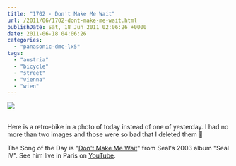 ```yaml
---
title: "1702 - Don't Make Me Wait"
url: /2011/06/1702-dont-make-me-wait.html
publishDate: Sat, 18 Jun 2011 02:06:26 +0000
date: 2011-06-18 04:06:26
categories: 
  - "panasonic-dmc-lx5"
tags: 
  - "austria"
  - "bicycle"
  - "street"
  - "vienna"
  - "wien"
---
```

<div class="container">
<div class="center"><a target="_blank" href="https://d25zfm9zpd7gm5.cloudfront.net/1200x1200/2011/20110617_075708_ps.jpg"><img src="https://d25zfm9zpd7gm5.cloudfront.net/0600x0600/2011/20110617_075708_ps.jpg" /></a></div>
</div>
<br />

 
Here is a retro-bike in a photo of today instead of one of yesterday. I had no more than two images and those were so bad that I deleted them 🙂

 The Song of the Day is "<a target="_blank" href="http://www.lyricsmode.com/lyrics/s/seal/dont_make_me_wait.html">Don't Make Me Wait</a>" from Seal's 2003 album "Seal IV". See him live in Paris on <a target="_blank" href="http://www.youtube.com/watch?v=gq94RF958Dw">YouTube</a>.

